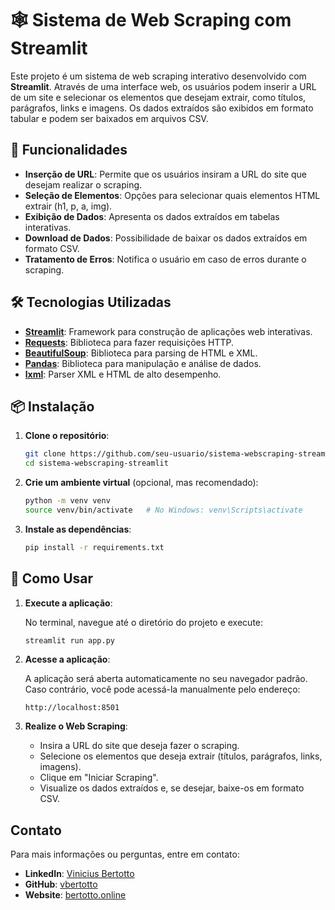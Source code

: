 # 🕸️ Sistema de Web Scraping com Streamlit

Este projeto é um sistema de web scraping interativo desenvolvido com **Streamlit**. Através de uma interface web, os usuários podem inserir a URL de um site e selecionar os elementos que desejam extrair, como títulos, parágrafos, links e imagens. Os dados extraídos são exibidos em formato tabular e podem ser baixados em arquivos CSV.

## 🚀 Funcionalidades

- **Inserção de URL**: Permite que os usuários insiram a URL do site que desejam realizar o scraping.
- **Seleção de Elementos**: Opções para selecionar quais elementos HTML extrair (h1, p, a, img).
- **Exibição de Dados**: Apresenta os dados extraídos em tabelas interativas.
- **Download de Dados**: Possibilidade de baixar os dados extraídos em formato CSV.
- **Tratamento de Erros**: Notifica o usuário em caso de erros durante o scraping.

## 🛠️ Tecnologias Utilizadas

- **[Streamlit](https://streamlit.io/)**: Framework para construção de aplicações web interativas.
- **[Requests](https://pypi.org/project/requests/)**: Biblioteca para fazer requisições HTTP.
- **[BeautifulSoup](https://www.crummy.com/software/BeautifulSoup/bs4/doc/)**: Biblioteca para parsing de HTML e XML.
- **[Pandas](https://pandas.pydata.org/)**: Biblioteca para manipulação e análise de dados.
- **[lxml](https://lxml.de/)**: Parser XML e HTML de alto desempenho.

## 📦 Instalação

1. **Clone o repositório**:

    ```bash
    git clone https://github.com/seu-usuario/sistema-webscraping-streamlit.git
    cd sistema-webscraping-streamlit
    ```

2. **Crie um ambiente virtual** (opcional, mas recomendado):

    ```bash
    python -m venv venv
    source venv/bin/activate   # No Windows: venv\Scripts\activate
    ```

3. **Instale as dependências**:

    ```bash
    pip install -r requirements.txt
    ```

## 🔧 Como Usar

1. **Execute a aplicação**:

    No terminal, navegue até o diretório do projeto e execute:

    ```bash
    streamlit run app.py
    ```

2. **Acesse a aplicação**:

    A aplicação será aberta automaticamente no seu navegador padrão. Caso contrário, você pode acessá-la manualmente pelo endereço:

    ```
    http://localhost:8501
    ```

3. **Realize o Web Scraping**:

    - Insira a URL do site que deseja fazer o scraping.
    - Selecione os elementos que deseja extrair (títulos, parágrafos, links, imagens).
    - Clique em "Iniciar Scraping".
    - Visualize os dados extraídos e, se desejar, baixe-os em formato CSV.

## Contato

Para mais informações ou perguntas, entre em contato:

- **LinkedIn**: [Vinicius Bertotto](https://www.linkedin.com/in/vinicius-bertotto/)
- **GitHub**: [vbertotto](https://github.com/vbertotto)
- **Website**: [bertotto.online](https://bertotto.online/)
```

